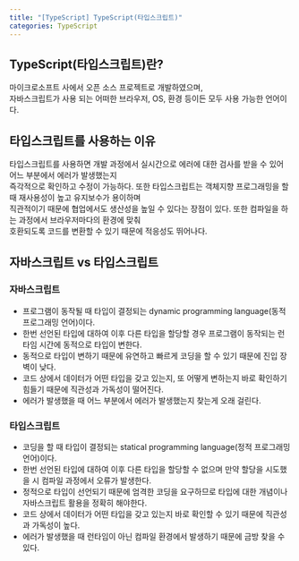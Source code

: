 ```yaml
---
title: "[TypeScript] TypeScript(타입스크립트)"
categories: TypeScript
---
```


## TypeScript(타입스크립트)란?

마이크로소프트 사에서 오픈 소스 프로젝트로 개발하였으며,  
자바스크립트가 사용 되는 어떠한 브라우저, OS, 환경 등이든 모두 사용 가능한 언어이다.

## 타입스크립트를 사용하는 이유

타입스크립트를 사용하면 개발 과정에서 실시간으로 에러에 대한 검사를 받을 수 있어 어느 부분에서 에러가 발생했는지  
즉각적으로 확인하고 수정이 가능하다. 또한 타입스크립트는 객체지향 프로그래밍을 할 때 재사용성이 높고 유지보수가 용이하며  
직관적이기 때문에 협업에서도 생산성을 높일 수 있다는 장점이 있다. 또한 컴파일을 하는 과정에서 브라우저마다의 환경에 맞춰  
호환되도록 코드를 변환할 수 있기 때문에 적응성도 뛰어나다.

## 자바스크립트 vs 타입스크립트

### 자바스크립트

- 프로그램이 동작될 때 타입이 결정되는 dynamic programming language(동적 프로그래밍 언어)이다.
- 한번 선언된 타입에 대하여 이후 다른 타입을 할당할 경우 프로그램이 동작되는 런타임 시간에 동적으로 타입이 변한다.
- 동적으로 타입이 변하기 때문에 유연하고 빠르게 코딩을 할 수 있기 때문에 진입 장벽이 낮다.
- 코드 상에서 데이터가 어떤 타입을 갖고 있는지, 또 어떻게 변하는지 바로 확인하기 힘들기 때문에 직관성과 가독성이 떨어진다.
- 에러가 발생했을 때 어느 부분에서 에러가 발생했는지 찾는게 오래 걸린다.

### 타입스크립트

- 코딩을 할 때 타입이 결정되는 statical programming language(정적 프로그래밍 언어)이다.
- 한번 선언된 타입에 대하여 이후 다른 타입을 할당할 수 없으며 만약 할당을 시도했을 시 컴파일 과정에서 오류가 발생한다.
- 정적으로 타입이 선언되기 때문에 엄격한 코딩을 요구하므로 타입에 대한 개념이나 자바스크립트 활용을 정확히 해야한다.
- 코드 상에서 데이터가 어떤 타입을 갖고 있는지 바로 확인할 수 있기 때문에 직관성과 가독성이 높다.
- 에러가 발생했을 때 런타임이 아닌 컴파일 환경에서 발생하기 때문에 금방 찾을 수 있다.
